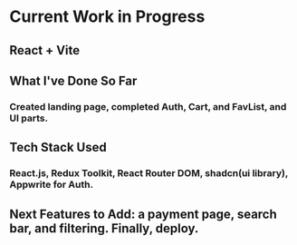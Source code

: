 # Current Work in Progress
## React + Vite

## What I've Done So Far

### Created landing page, completed Auth, Cart, and FavList, and UI parts.

## Tech Stack Used
### React.js, Redux Toolkit, React Router DOM, shadcn(ui library), Appwrite for Auth.


## Next Features to Add: a payment page, search bar, and filtering. Finally, deploy.




